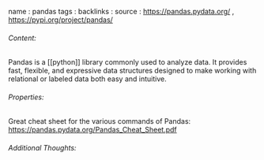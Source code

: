 name : pandas
tags : 
backlinks : 
source : https://pandas.pydata.org/ , https://pypi.org/project/pandas/

###### Content:
Pandas is a [[python]] library commonly used to analyze data. It provides fast, flexible, and expressive data structures designed to make working with relational or labeled data both easy and intuitive.

###### Properties:
Great cheat sheet for the various commands of Pandas: https://pandas.pydata.org/Pandas_Cheat_Sheet.pdf

###### Additional Thoughts:

